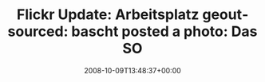---
retweeted: false
source: <a href="http://twitter.com" rel="nofollow">Twitter Web Client</a>
entities:
  hashtags: []
  symbols: []
  user_mentions: []
  urls: []
display_text_range:
- '0'
- '119'
favorite_count: '0'
id_str: '952712426'
truncated: false
retweet_count: '0'
id: '952712426'
created_at: Thu Oct 09 13:48:37 +0000 2008
favorited: false
full_text: |-
  Flickr Update: Arbeitsplatz geoutsourced: bascht posted a photo:

  Das SOA Poster war zu breit http://tinyurl.com/4jtfq8
lang: de
tags:
- pesos/twitter
date: '2008-10-09T13:48:37+00:00'
src: https://twitter.com/bascht/status/952712426
original_url: https://twitter.com/bascht/status/952712426
type: twitter_tweet
text: |-
  Flickr Update: Arbeitsplatz geoutsourced: bascht posted a photo:

  Das SOA Poster war zu breit http://tinyurl.com/4jtfq8
title: |-
  Flickr Update: Arbeitsplatz geoutsourced: bascht posted a photo:
  Das SO

---